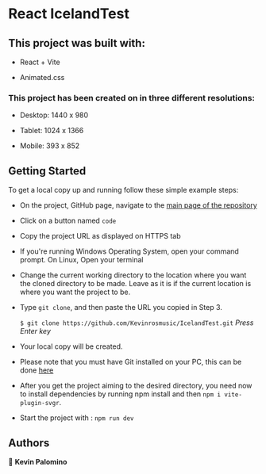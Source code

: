 # React IcelandTest 

## This project was built with:

 - React + Vite

 - Animated.css

### This project has been created on in three different resolutions: 

 - Desktop: 1440 x 980

 - Tablet: 1024 x 1366

 - Mobile: 393 x 852

## Getting Started

To get a local copy up and running follow these simple example steps:

- On the project, GitHub page, navigate to the  [main page of the repository](https://github.com/Kevinrosmusic/IcelandTest.git)

- Click on a button named `code`

- Copy the project URL as displayed on HTTPS tab

- If you're running Windows Operating System, open your command prompt. On Linux, Open your terminal

- Change the current working directory to the location where you want the cloned directory to be made. Leave as it is if the current location is where you want the project to be. 

- Type `git clone`, and then paste the URL you copied in Step 3.<br>

  `$ git clone https://github.com/Kevinrosmusic/IcelandTest.git` <em>Press Enter key</em><br>

- Your local copy will be created.

- Please note that you must have Git installed on your PC, this can be done [here](https://gist.github.com/derhuerst/1b15ff4652a867391f03)

-  After you get the project aiming to the desired directory, you need now to install dependencies by running npm install and then `npm i vite-plugin-svgr`.

- Start the project with : `npm run dev`


##
## Authors

👤 **Kevin Palomino**


